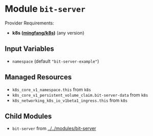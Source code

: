 
# Module `bit-server`

Provider Requirements:
* **k8s ([mingfang/k8s](https://registry.terraform.io/providers/mingfang/k8s/latest))** (any version)

## Input Variables
* `namespace` (default `"bit-server-example"`)

## Managed Resources
* `k8s_core_v1_namespace.this` from `k8s`
* `k8s_core_v1_persistent_volume_claim.bit-server-data` from `k8s`
* `k8s_networking_k8s_io_v1beta1_ingress.this` from `k8s`

## Child Modules
* `bit-server` from [../../modules/bit-server](../../modules/bit-server)

